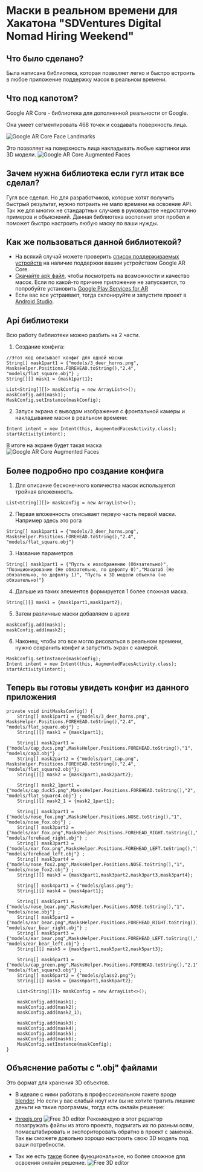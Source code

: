 # Маски в реальном времени для Хакатона "SDVentures Digital Nomad Hiring Weekend"
## Что было сделано?
Была написана библиотека, которая позволяет легко и быстро встроить в любое приложение поддержку масок в реальном времени.
## Что под капотом?
Google AR Core - библиотека для дополненной реальности от Google.

Она умеет сегментировать 468 точек и создавать поверхность лица.

![Google AR Core Face Landmarks](https://github.com/bumsun/masks_sdv_hack/blob/main/images/augmented-faces-468-point-face-mesh.png?raw=true)

Это позволяет на поверхность лица накладывать любые картинки или 3D модели.
![Google AR Core Augmented Faces](https://github.com/bumsun/masks_sdv_hack/blob/main/images/photo_fox.jpg?raw=true)

## Зачем нужна библиотека если гугл итак все сделал?
Гугл все сделал. Но для разработчиков, которые хотят получить быстрый результат, нужно потраить не мало времени на освоение API. Так же для многих не стандартных случаев в руководстве недостаточно примеров и объяснений. Данная библиотека восполнит этот пробел и поможет быстро настроить любую маску по ваши нужды.

## Как же пользоваться данной библиотекой?
+ На всякий случай можете проверить [список поддерживаемых устройств](https://developers.google.com/ar/devices#google_play) на наличие поддержки вашим устройством Google AR Core. 
+ [Скачайте apk файл](https://github.com/bumsun/masks_sdv_hack/blob/main/app/release/app-release.apk), чтобы посмотреть на возможности и качество масок. Если по какой-то причине приложение не запускается, то попробуйте установить [Google Play Services for AR](https://play.google.com/store/apps/details?id=com.google.ar.core&hl=en)
+ Если вас все устраивает, тогда склонируйте и запустите проект в [Android Studio](https://developer.android.com/studio).

## Api библиотеки

Всю работу библиотеки можно разбить на 2 части.  
1. Создание конфига:
```
//Этот код описывает конфиг для одной маски
String[] mask1part1 = {"models/3_deer_horns.png", MasksHelper.Positions.FOREHEAD.toString(),"2.4", "models/flat_square.obj"} ;
String[][] mask1 = {mask1part1};

List<String[][]> maskConfig = new ArrayList<>();
maskConfig.add(mask1);
MaskConfig.setInstance(maskConfig);
```
2. Запуск экрана с выводом изображения с фронтальной камеры и накладывание маски в реальном времени:
```
Intent intent = new Intent(this, AugmentedFacesActivity.class);
startActivity(intent);
```
В итоге на экране будет такая маска  
![Google AR Core Augmented Faces](https://github.com/bumsun/masks_sdv_hack/blob/main/images/photo_deer.jpg?raw=true)

## Более подробно про создание конфига

1. Для описание бесконечного количества масок используется тройная вложенность.
```
List<String[][]> maskConfig = new ArrayList<>();
```

2. Первая вложенность описывает первую часть первой маски. Например здесь это рога
```
String[] mask1part1 = {"models/3_deer_horns.png", MasksHelper.Positions.FOREHEAD.toString(),"2.4", "models/flat_square.obj"}
```

3. Название параметров
```
String[] mask1part1 = {"Пусть к иозображению (Обязательно)", "Позиционирование (Не обязательно, по дефолту 0)","Масштаб (Не обязательно, по дефолту 1)", "Пусть к 3D модели объекта (не обязательно)"}
```

4. Дальше из таких элементов формируется 1 более сложная маска.
```
String[][] mask1 = {mask1part1,mask1part2};

```

5. Затем различные маски добавляем в архив
```
maskConfig.add(mask1);
maskConfig.add(mask2);
```

6. Наконец, чтобы это все могло рисоваться в реальном времени, нужно сохранить конфиг и запустить экран с камерой.
```
MaskConfig.setInstance(maskConfig);
Intent intent = new Intent(this, AugmentedFacesActivity.class);
startActivity(intent);
```

## Теперь вы готовы увидеть конфиг из данного приложения

```
private void initMasksConfig() {
    String[] mask1part1 = {"models/3_deer_horns.png", MasksHelper.Positions.FOREHEAD.toString(),"2.4", "models/flat_square.obj"} ;
    String[][] mask1 = {mask1part1};

    String[] mask2part1 = {"models/cap_ducs.png",MasksHelper.Positions.FOREHEAD.toString(),"1", "models/cap3.obj"} ;
    String[] mask2part2 = {"models/part_cap.png", MasksHelper.Positions.FOREHEAD.toString(),"2.4", "models/flat_square2.obj"};
    String[][] mask2 = {mask2part1,mask2part2};

    String[] mask2_1part1 = {"models/cap_duck5.png",MasksHelper.Positions.FOREHEAD.toString(),"2", "models/flat_square4.obj"} ;
    String[][] mask2_1 = {mask2_1part1};

    String[] mask3part1 = {"models/nose_fox.png",MasksHelper.Positions.NOSE.toString(),"1", "models/nose_fox.obj"} ;
    String[] mask3part2 = {"models/ear_fox.png",MasksHelper.Positions.FOREHEAD_RIGHT.toString(),"1", "models/forehead_right.obj"} ;
    String[] mask3part3 = {"models/ear_fox.png",MasksHelper.Positions.FOREHEAD_LEFT.toString(),"1", "models/forehead_left.obj"} ;
    String[] mask3part4 = {"models/nose_fox2.png",MasksHelper.Positions.NOSE.toString(),"1", "models/nose_fox2.obj"} ;
    String[][] mask3 = {mask3part1,mask3part2,mask3part3,mask3part4};

    String[] mask4part1 = {"models/glass.png"};
    String[][] mask4 = {mask4part1};

    String[] mask5part1 = {"models/nose_bear.png",MasksHelper.Positions.NOSE.toString(),"1", "models/nose.obj"} ;
    String[] mask5part2 = {"models/ear_bear.png",MasksHelper.Positions.FOREHEAD_RIGHT.toString(),"1", "models/ear_bear_right.obj"} ;
    String[] mask5part3 = {"models/ear_bear.png",MasksHelper.Positions.FOREHEAD_LEFT.toString(),"1", "models/ear_bear_left.obj"} ;
    String[][] mask5 = {mask5part1,mask5part2,mask5part3};

    String[] mask6part1 = {"models/cap_green.png",MasksHelper.Positions.FOREHEAD.toString(),"2.1", "models/flat_square3.obj"} ;
    String[] mask6part2 = {"models/glass2.png"};
    String[][] mask6 = {mask6part1,mask6part2};

    List<String[][]> maskConfig = new ArrayList<>();

    maskConfig.add(mask1);
    maskConfig.add(mask2);
    maskConfig.add(mask2_1);

    maskConfig.add(mask3);
    maskConfig.add(mask4);
    maskConfig.add(mask5);
    maskConfig.add(mask6);
    MaskConfig.setInstance(maskConfig);
}
```

## Объяснение работы с ".obj" файлами
Это формат для хранения 3D объектов.
+ В идеале с ними работать в профессиональном пакете вроде [blender](https://www.blender.org).
Но если у вас слабый ноут или вы не хотите тратить лишние деньги на такие программы, тогда есть онлайн решение:
+ [threejs.org](https://threejs.org/editor) 
![Free 3D editor](https://github.com/bumsun/masks_sdv_hack/blob/main/images/3d_editor.jpeg?raw=true)
Рекомендую в этот редактор позагружать файлы из этого проекта, подвигать их по разным осям, помасштабировать и экспориторовать обратно в проект с заменой.
Так вы сможете довольно хорошо настроить свою 3D модель под ваши потребности.

+ Так же есть [такое](https://clara.io/) более функциональное, но более сложное для освоения онлайн решение.
![Free 3D editor](https://github.com/bumsun/masks_sdv_hack/blob/main/images/3d_editor2.jpeg?raw=true)









